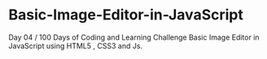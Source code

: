 # Basic-Image-Editor-in-JavaScript
Day 04 / 100 Days of Coding and Learning Challenge   <strng> Basic Image Editor in JavaScript using HTML5 , CSS3  and Js.
